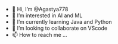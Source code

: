 - 👋 Hi, I’m @Agastya778
- 👀 I’m interested in AI and ML
- 🌱 I’m currently learning Java and Python
- 💞️ I’m looking to collaborate on VScode
- 📫 How to reach me ...

<!---
Agastya778/Agastya778 is a ✨ special ✨ repository because its `README.md` (this file) appears on your GitHub profile.
You can click the Preview link to take a look at your changes.
--->
